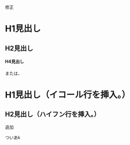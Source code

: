 修正

# H1見出し
## H2見出し
#### H4見出し
または、

H1見出し（イコール行を挿入。）
==================

H2見出し（ハイフン行を挿入。）
---------------------------------

追加

ついあk
